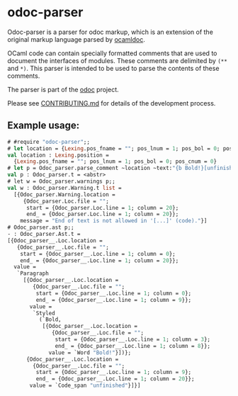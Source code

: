 # odoc-parser 

Odoc-parser is a parser for odoc markup, which is an extension of the original markup
language parsed by [ocamldoc](https://ocaml.org/releases/4.12/htmlman/ocamldoc.html).

OCaml code can contain specially formatted comments that are used to document the
interfaces of modules. These comments are delimited by `(**` and `*)`. This parser
is intended to be used to parse the contents of these comments.

The parser is part of the [odoc](https://ocaml.org/ocaml/odoc/) project.

Please see [CONTRIBUTING.md](CONTRIBUTING.md) for details of the development process.

## Example usage:

```ocaml
# #require "odoc-parser";;
# let location = {Lexing.pos_fname = ""; pos_lnum = 1; pos_bol = 0; pos_cnum = 0};;
val location : Lexing.position =
  {Lexing.pos_fname = ""; pos_lnum = 1; pos_bol = 0; pos_cnum = 0}
# let p = Odoc_parser.parse_comment ~location ~text:"{b Bold!}[unfinished";;
val p : Odoc_parser.t = <abstr>
# let w = Odoc_parser.warnings p;;
val w : Odoc_parser.Warning.t list =
  [{Odoc_parser.Warning.location =
     {Odoc_parser.Loc.file = "";
      start = {Odoc_parser.Loc.line = 1; column = 20};
      end_ = {Odoc_parser.Loc.line = 1; column = 20}};
    message = "End of text is not allowed in '[...]' (code)."}]
# Odoc_parser.ast p;;
- : Odoc_parser.Ast.t =
[{Odoc_parser__.Loc.location =
   {Odoc_parser__.Loc.file = "";
    start = {Odoc_parser__.Loc.line = 1; column = 0};
    end_ = {Odoc_parser__.Loc.line = 1; column = 20}};
  value =
   `Paragraph
     [{Odoc_parser__.Loc.location =
        {Odoc_parser__.Loc.file = "";
         start = {Odoc_parser__.Loc.line = 1; column = 0};
         end_ = {Odoc_parser__.Loc.line = 1; column = 9}};
       value =
        `Styled
          (`Bold,
           [{Odoc_parser__.Loc.location =
              {Odoc_parser__.Loc.file = "";
               start = {Odoc_parser__.Loc.line = 1; column = 3};
               end_ = {Odoc_parser__.Loc.line = 1; column = 8}};
             value = `Word "Bold!"}])};
      {Odoc_parser__.Loc.location =
        {Odoc_parser__.Loc.file = "";
         start = {Odoc_parser__.Loc.line = 1; column = 9};
         end_ = {Odoc_parser__.Loc.line = 1; column = 20}};
       value = `Code_span "unfinished"}]}]
```

